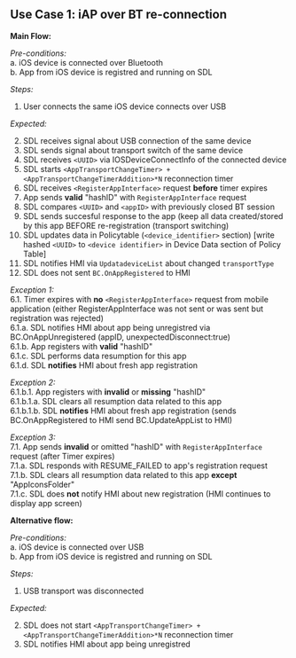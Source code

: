 ## Use Case 1: iAP over BT re-connection

**Main Flow:**  

_Pre-conditions:_  
a. iOS device is connected over Bluetooth  
b. App from iOS device is registred and running on SDL 

_Steps:_    
1. User connects the same iOS device connects over USB  

_Expected:_  

2. SDL receives signal about USB connection of the same device 
3. SDL sends signal about transport switch of the same device  
4. SDL receives `<UUID>` via IOSDeviceConnectInfo of the connected device 
5. SDL starts `<AppTransportChangeTimer> + <AppTransportChangeTimerAddition>*N` reconnection timer
6. SDL receives `<RegisterAppInterface>` request **before** timer expires
7. App sends **valid** "hashID" with `RegisterAppInterface` request 
8. SDL compares `<UUID>` and `<appID>` with previously closed  BT session
9. SDL sends succesful response to the app (keep all data created/stored by this app BEFORE re-registration (transport switching)
10. SDL updates data in Policytable (`<device_identifier>` section) [write hashed `<UUID>` to `<device identifier>` in Device Data section of Policy Table]
11. SDL notifies HMI via `UpdatadeviceList` about changed `transportType`
12. SDL does not sent `BC.OnAppRegistered` to HMI


_Exception 1:_  
6.1. Timer expires with **no** `<RegisterAppInterface>` request from mobile application (either RegisterAppInterface was not sent or was sent but registration was rejected)  
6.1.a. SDL notifies HMI about app being unregistred via BC.OnAppUnregistered (appID, unexpectedDisconnect:true)  
6.1.b. App registers with **valid** "hashID"  
6.1.c. SDL performs data resumption for this app  
6.1.d. SDL **notifies** HMI about fresh app registration 

_Exception 2:_  
6.1.b.1. App registers with **invalid** or **missing** "hashID"   
6.1.b.1.a. SDL clears all resumption data related to this app  
6.1.b.1.b. SDL **notifies** HMI about fresh app registration (sends BC.OnAppRegistered to HMI send BC.UpdateAppList to HMI)

_Exception 3:_  
7.1. App sends **invalid** or omitted "hashID" with `RegisterAppInterface` request (after Timer expires)   
7.1.a. SDL responds with RESUME_FAILED to app's registration request  
7.1.b. SDL clears all resumption data related to this app **except** "AppIconsFolder"  
7.1.c. SDL does **not** notify HMI about new registration (HMI continues to display app screen)

**Alternative flow:**  

_Pre-conditions:_  
a. iOS device is connected over USB  
b. App from iOS device is registred and running on SDL  

_Steps:_    
1. USB transport was disconnected

_Expected:_   

2. SDL does not start `<AppTransportChangeTimer> + <AppTransportChangeTimerAddition>*N` reconnection timer  
3. SDL notifies HMI about app being unregistred
